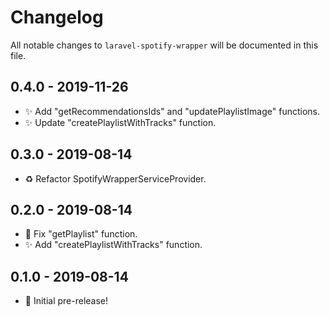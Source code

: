 # Changelog

All notable changes to `laravel-spotify-wrapper` will be documented in this file.

## 0.4.0 - 2019-11-26

- ✨ Add "getRecommendationsIds" and "updatePlaylistImage" functions.
- ✨ Update "createPlaylistWithTracks" function.

## 0.3.0 - 2019-08-14

- ♻️ Refactor SpotifyWrapperServiceProvider.

## 0.2.0 - 2019-08-14

- 🐛 Fix "getPlaylist" function.
- ✨ Add "createPlaylistWithTracks" function.

## 0.1.0 - 2019-08-14

- 🎉 Initial pre-release!
